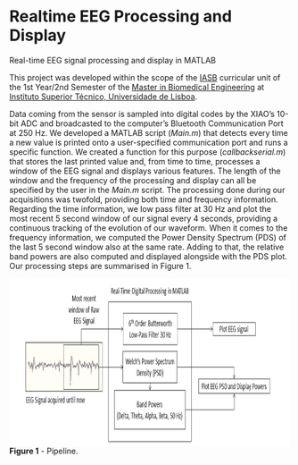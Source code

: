 # Realtime EEG Processing and Display

Real-time EEG signal processing and display in MATLAB

This project was developed within the scope of the [IASB] curricular unit of the 1st Year/2nd Semester of the [Master in Biomedical Engineering] at [Instituto Superior Técnico, Universidade de Lisboa].

Data coming from the sensor is sampled into digital codes by the XIAO’s 10-bit ADC and broadcasted to the computer’s Bluetooth Communication Port at 250 Hz.
We developed a MATLAB script (_Main.m_) that detects every time a new value is printed onto a user-specified communication port and runs a specific function. We created a function for this purpose (_callbackserial.m_) that stores the last printed value and, from time to time, processes a window of the EEG signal and displays various features. The length of the window and the frequency of the processing and display can all be specified by the user in the _Main.m_ script.
The processing done during our acquisitions was twofold, providing both time and frequency information. Regarding the time information, we low pass filter at 30 Hz and plot the most recent 5 second window of our signal every 4 seconds, providing a continuous tracking of the evolution of our waveform. When it comes to the frequency information, we computed the Power Density Spectrum (PDS) of the last 5 second window also at the same rate. Adding to that, the relative band powers are also computed and displayed alongside with the PDS plot. Our processing steps are summarised in Figure 1.

 <a href="url"><img src=./images/realtimeprocessing_rose.png align="left" height="300" width="600"></a>

**Figure 1** - Pipeline.



[//]: # (These are reference links used in the body of this note and get stripped out when the markdown processor does its job. There is no need to format nicely because it shouldn't be seen.)

   [Diogo Antunes]: <https://github.com/>
   [Pedro Osório]: <https://github.com/pedr0sorio>
   [IASB]: <https://fenix.tecnico.ulisboa.pt/cursos/mebiom/disciplina-curricular/1529008374839>
   [Master in Biomedical Engineering]: <https://fenix.tecnico.ulisboa.pt/cursos/mebiom>
   [Instituto Superior Técnico, Universidade de Lisboa]: <https://tecnico.ulisboa.pt/en/)>
